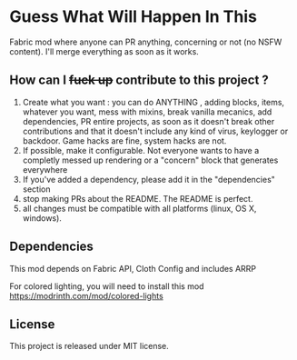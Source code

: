 
# Guess What Will Happen In This

Fabric mod where anyone can PR anything, concerning or not (no NSFW content). I'll merge everything as soon as it works.

## How can I ~~fuck up~~ contribute to this project ?

1) Create what you want : you can do ANYTHING , adding blocks, items, whatever you want, mess with mixins, break vanilla mecanics, add dependencies, PR entire projects, as soon as it doesn't break other contributions and that it doesn't include any kind of virus, keylogger or backdoor. Game hacks are fine, system hacks are not.
2) If possible, make it configurable. Not everyone wants to have a completly messed up rendering or a "concern" block that generates everywhere
3) If you've added a dependency, please add it in the "dependencies" section
4) stop making PRs about the README. The README is perfect.
5) all changes must be compatible with all platforms (linux, OS X, windows).

## Dependencies

This mod depends on Fabric API, Cloth Config and includes ARRP

For colored lighting, you will need to install this mod https://modrinth.com/mod/colored-lights

## License

This project is released under MIT license.
